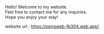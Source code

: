 
Hello! Welcome to my website.<br>
Feel free to contact me for any inquiries.<br>
Hope you enjoy your stay!

website url : https://pengweb-fb304.web.app/
